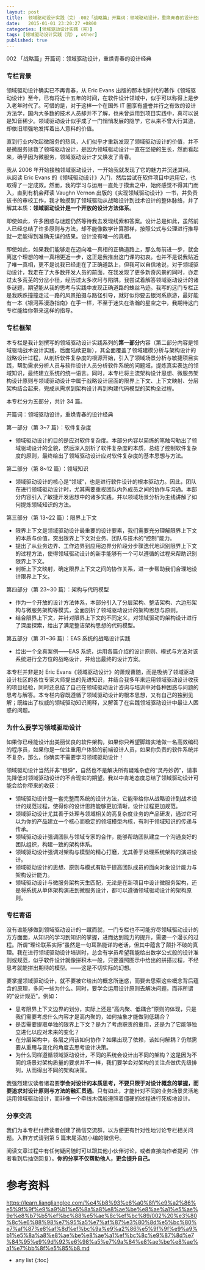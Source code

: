 ```yaml
---
layout: post
title:  领域驱动设计实践（完）-002「战略篇」开篇词：领域驱动设计，重焕青春的设计经典
date:   2015-01-01 23:20:27 +0800
categories: [领域驱动设计实践（完）]
tags: [领域驱动设计实践（完）, other]
published: true
---
```




002 「战略篇」开篇词：领域驱动设计，重焕青春的设计经典
### 专栏背景

领域驱动设计确实已不再青春，从 Eric Evans 出版的那本划时代的著作《领域驱动设计》至今，已有将近十五年的时间，在软件设计领域中，似乎可以称得上是步入老年时代了。可惜的是，对于这样一个在国外 IT 圈享有盛誉并行之有效的设计方法学，国内大多数的技术人员却并不了解，也未曾运用到项目实践中，真可以说是知音稀少。领域驱动设计似乎成了一门悄悄发展的隐学，它从来不曾大行其道，却依旧顽强地发挥着出人意料的价值。

直到行业内吹起微服务的热风，人们似乎才重新发现了领域驱动设计的价值，并不是微服务拯救了领域驱动设计，是因为领域驱动设计一直在坚硬的生长，然而看起来，确乎因为微服务，领域驱动设计才又焕发了青春。

我从 2006 年开始接触领域驱动设计，一开始我就发现了它的魅力并沉迷其间。从阅读 Eric Evans 的《领域驱动设计》入门，然后尝试在软件项目中运用它，也取得了一定成效。然而，我的学习与运用一直处于摸索之中，始终感觉不得其门而入，直到有机会拜读 Vaughn Vernon 出版的《实现领域驱动设计》一书，并负责该书的审校工作，我才触摸到了领域驱动从战略设计到战术设计的整体脉络，并了解其本质：**领域驱动设计是一个开放的设计方法体系**。

即使如此，许多困惑与谜题仍然等待我去发现线索和答案。设计总是如此，虽然前人已经总结了许多原则与方法，却不能像数学计算那样，按照公式与公理进行推导就一定能得到准确无误的结果。设计没有唯一的真相。

即使如此，如果我们能够走在迈向唯一真相的正确道路上，那么每前进一步，就会离这个理想的唯一真相更近一步，这正是我推出这门课的初衷。也并不是说我贴近了唯一真相，更不是说我已经走在了正确道路上，但我可以自信地说，对于领域驱动设计，我走在了大多数开发人员的前面，在我发现了更多新奇风景的同时，亦走过太多荒芜的分岔小径，经历过太多坎坷与陷阱。我尝试着解答领域驱动设计的诸多谜题，期望能从我的思考与实践中发现正确道路的蛛丝马迹。我写的这门专栏正是我跌跌撞撞走过一路的风景拍摄与路径引导，就好似你要去银河系旅游，最好能有一本《银河系漫游指南》在手一样，不至于迷失在浩瀚的星空之中，我期待这门专栏能给你带来这样的指导。

### 专栏框架

本专栏是我计划撰写的领域驱动设计实践系列的**第一部分**内容（第二部分内容是领域驱动战术设计实践，后面陆续更新），其全面覆盖了领域建模分析与架构设计的战略设计过程，从剖析软件复杂度的根源开始，引入了领域场景分析与敏捷项目实践，帮助需求分析人员与软件设计人员分析软件系统的问题域，提炼真实表达的领域知识，最终建立系统的统一语言。同时，本专栏将主流架构设计思想、微服务架构设计原则与领域驱动设计中属于战略设计层面的限界上下文、上下文映射、分层架构结合起来，完成从需求到架构设计再到构建代码模型的架构全过程。

本专栏分为五部分，共计 34 篇。

开篇词：领域驱动设计，重焕青春的设计经典

第一部分（第 3~7 篇）：软件复杂度

* 领域驱动设计的目的是应对软件复杂度。本部分内容以简练的笔触勾勒出了领域驱动设计的全貌，然后深入剖析了软件复杂度的本质，总结了控制软件复杂度的原则，最终给出了领域驱动设计应对软件复杂度的基本思想与方法。

第二部分（第 8~12 篇）：领域知识

* 领域驱动设计的核心是“领域”，也是进行软件设计的根本驱动力。因此，团队在进行领域驱动设计时，尤其需要重视团队内外成员之间的协作与沟通。本部分内容引入了敏捷开发思想中的诸多实践，并以领域场景分析为主线讲解了如何提炼领域知识的方法。

第三部分（第 13~22 篇）：限界上下文

* 限界上下文是领域驱动设计最重要的设计要素，我们需要充分理解限界上下文的本质与价值，突出限界上下文对业务、团队与技术的“控制”能力。
* 提出了从业务边界、工作边界到应用边界分阶段分步骤迭代地识别限界上下文的过程方法，使得领域驱动设计的新手能够有一个可以遵循的过程来帮助识别限界上下文。
* 剖析上下文映射，确定限界上下文之间的协作关系，进一步帮助我们合理地设计限界上下文。

第四部分（第 23~30 篇）：架构与代码模型

* 作为一个开放的设计方法体系，本部分引入了分层架构、整洁架构、六边形架构与微服务架构等模式，全面剖析了领域驱动设计的架构思想与原则。
* 结合限界上下文，并针对限界上下文的不同定义，对领域驱动的架构设计进行了深度探索，给出了满足整洁架构思想的代码模型。

第五部分（第 31~36 篇）：EAS 系统的战略设计实践

* 给出一个全真案例——EAS 系统，运用各篇介绍的设计原则、模式与方法对该系统进行全方位的战略设计，并给出最终的设计方案。

本专栏并非是对 Eric Evans《领域驱动设计》的萧规曹随，而是吸纳了领域驱动设计社区的各位专家大师提出的先进知识，并结合我多年来运用领域驱动设计收获的项目经验，同时还总结了自己在领域驱动设计咨询与培训中对各种困惑与问题的思考与解答。本专栏内容既遵循了领域驱动设计的根本思想，又有自己的独到见解；既给出了权威的领域驱动知识阐释，又解答了在实践领域驱动设计中最让人困惑的问题。

### 为什么要学习领域驱动设计

如果你已经能设计出美丽优良的软件架构，如果你只希望脚踏实地做一名高效编码的程序员，如果你是一位注重用户体验的前端设计人员，如果你负责的软件系统并不复杂，那么，你确实不需要学习领域驱动设计！

领域驱动设计当然并非“银弹”，自然也不是解决所有疑难杂症的“灵丹妙药”，请事先降低对领域驱动设计的不合现实的期望。我以中肯地态度总结了领域驱动设计可能会给你带来的收获：

* 领域驱动设计是一套完整而系统的设计方法，它能带给你从战略设计到战术设计的规范过程，使得你的设计思路能够更加清晰，设计过程更加规范。
* 领域驱动设计尤其善于处理与领域相关的高复杂度业务的产品研发，通过它可以为你的产品建立一个核心而稳定的领域模型内核，有利于领域知识的传递与传承。
* 领域驱动设计强调团队与领域专家的合作，能够帮助团队建立一个沟通良好的团队组织，构建一致的架构体系。
* 领域驱动设计强调对架构与模型的精心打磨，尤其善于处理系统架构的演进设计。
* 领域驱动设计的思想、原则与模式有助于提高团队成员的面向对象设计能力与架构设计能力。
* 领域驱动设计与微服务架构天生匹配，无论是在新项目中设计微服务架构，还是将系统从单体架构演进到微服务设计，都可以遵循领域驱动设计的架构原则。

### 专栏寄语

没有谁能够做到领域驱动设计的一蹴而就，一门专栏也不可能穷尽领域驱动设计的方方面面，从知识的学习到知识的掌握，进而达到能力的提升，需要一个漫长的过程。所谓“理论联系实际”虽然是一句耳熟能详的老话，但其中蕴含了颠扑不破的真理。我在进行领域驱动设计培训时，总会有学员希望我能给出数学公式般的设计准则或规范，似乎软件设计就像拼积木一般，只要遵照图示中给出的拼搭过程，不经思考就能拼出期待的模型。——这是不切实际的幻想。

要掌握领域驱动设计，就不要被它给出的概念所迷惑，而要去思索这些概念背后蕴含的原理，多问一些为什么。同时，要学会运用设计原则去解决问题，而非所谓的“设计规范”。例如：

* 思考限界上下文边界的划分，实际上还是“高内聚、低耦合”原则的体现，只是我们需要考虑什么内容才是高内聚的，如何抽象才能做到低耦合？
* 是否需要提取单独的限界上下文？是为了考虑职责的重用，还是为了它能够独立进化以应对未来的变化？
* 在分层架构中，各层之间该如何协作？如果出现了依赖，该如何解耦？仍然需要从重用与变化的角度去思考设计决策。
* 为什么同样遵循领域驱动设计，不同的系统会设计出不同的架构？这是因为不同的场景对架构质量的要求并不一样，我们要学会对架构的关注点做优先级排列，从而得出不同的架构决策。

我强烈建议读者诸君要**学会对设计的本质思考，不要只限于对设计概念的掌握，而要追求对设计原则与方法的融汇贯通**。只有如此，才能针对不同的业务场景灵活地运用领域驱动设计，而非像一个牵线木偶般遵照着僵硬的过程进行死板地设计。

### 分享交流

我们为本专栏付费读者创建了微信交流群，以方便更有针对性地讨论专栏相关问题。入群方式请到第 5 篇末尾添加小编的微信号。

阅读文章过程中有任何疑问随时可以跟其他小伙伴讨论，或者直接向作者提问（作者看到后抽空回复）。**你的分享不仅帮助他人，更会提升自己。**




# 参考资料

https://learn.lianglianglee.com/%e4%b8%93%e6%a0%8f/%e9%a2%86%e5%9f%9f%e9%a9%b1%e5%8a%a8%e8%ae%be%e8%ae%a1%e5%ae%9e%e8%b7%b5%ef%bc%88%e5%ae%8c%ef%bc%89/002%20%e3%80%8c%e6%88%98%e7%95%a5%e7%af%87%e3%80%8d%e5%bc%80%e7%af%87%e8%af%8d%ef%bc%9a%e9%a2%86%e5%9f%9f%e9%a9%b1%e5%8a%a8%e8%ae%be%e8%ae%a1%ef%bc%8c%e9%87%8d%e7%84%95%e9%9d%92%e6%98%a5%e7%9a%84%e8%ae%be%e8%ae%a1%e7%bb%8f%e5%85%b8.md

* any list
{:toc}
